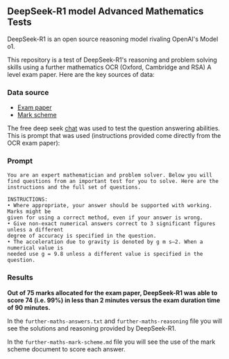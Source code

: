 ## DeepSeek-R1 model Advanced Mathematics Tests

DeepSeek-R1 is an open source reasoning model rivaling OpenAI's Model o1.

This repository is a test of DeepSeek-R1's reasoning and problem solving skills using a further mathematics OCR (Oxford, Cambridge and RSA) A level exam paper. Here are the key sources of data:

### Data source 

- [Exam paper](https://www.ocr.org.uk/Images/703842-question-paper-additional-pure-mathematics.pdf)
- [Mark scheme](https://www.ocr.org.uk/Images/703998-mark-scheme-additional-pure-mathematics.pdf)

The free deep seek [chat](https://chat.deepseek.com/) was used to test the question answering abilities. This is prompt that was used (instructions provided come directly from the OCR exam paper):

### Prompt 
```
You are an expert mathematician and problem solver. Below you will find questions from an important test for you to solve. Here are the instructions and the full set of questions.

INSTRUCTIONS:
• Where appropriate, your answer should be supported with working. Marks might be
given for using a correct method, even if your answer is wrong.
• Give non-exact numerical answers correct to 3 significant figures unless a different
degree of accuracy is specified in the question.
• The acceleration due to gravity is denoted by g m s–2. When a numerical value is
needed use g = 9.8 unless a different value is specified in the question.

```

### Results

**Out of 75 marks allocated for the exam paper, DeepSeek-R1 was able to score 74 (i.e. 99%) in less than 2 minutes versus the exam duration time of 90 minutes.**

In the `further-maths-answers.txt` and `further-maths-reasoning` file you will see the solutions and reasoning provided by DeepSeek-R1. 

In the `further-maths-mark-scheme.md` file you will see the use of the mark scheme document to score each answer.
